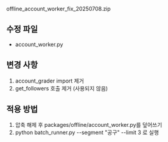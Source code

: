 offline_account_worker_fix_20250708.zip

## 수정 파일
- account_worker.py

## 변경 사항
1. account_grader import 제거
2. get_followers 호출 제거 (사용되지 않음)

## 적용 방법
1. 압축 해제 후 packages/offline/account_worker.py를 덮어쓰기
2. python batch_runner.py --segment "공구" --limit 3 로 실행